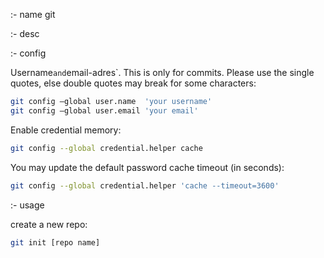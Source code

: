 :- name
git

:- desc

:- config

Username` and `email-adres`. This is only for commits. Please use the single quotes, else double quotes may break for some characters:
```sh
git config –global user.name  'your username'
git config –global user.email 'your email'
```

Enable credential memory:
```sh
git config --global credential.helper cache
```

You may update the default password cache timeout (in seconds):

```sh
git config --global credential.helper 'cache --timeout=3600'
```

:- usage

create a new repo:
```sh
git init [repo name]
```



